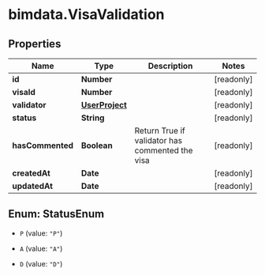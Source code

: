 # bimdata.VisaValidation

## Properties

Name | Type | Description | Notes
------------ | ------------- | ------------- | -------------
**id** | **Number** |  | [readonly] 
**visaId** | **Number** |  | [readonly] 
**validator** | [**UserProject**](UserProject.md) |  | [readonly] 
**status** | **String** |  | [readonly] 
**hasCommented** | **Boolean** | Return True if validator has commented the visa | [readonly] 
**createdAt** | **Date** |  | [readonly] 
**updatedAt** | **Date** |  | [readonly] 



## Enum: StatusEnum


* `P` (value: `"P"`)

* `A` (value: `"A"`)

* `D` (value: `"D"`)




